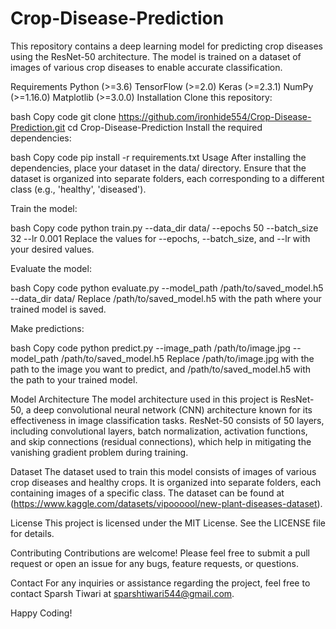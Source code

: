 # Crop-Disease-Prediction
This repository contains a deep learning model for predicting crop diseases using the ResNet-50 architecture. The model is trained on a dataset of images of various crop diseases to enable accurate classification.

Requirements
Python (>=3.6)
TensorFlow (>=2.0)
Keras (>=2.3.1)
NumPy (>=1.16.0)
Matplotlib (>=3.0.0)
Installation
Clone this repository:

bash
Copy code
git clone https://github.com/ironhide554/Crop-Disease-Prediction.git
cd Crop-Disease-Prediction
Install the required dependencies:

bash
Copy code
pip install -r requirements.txt
Usage
After installing the dependencies, place your dataset in the data/ directory. Ensure that the dataset is organized into separate folders, each corresponding to a different class (e.g., 'healthy', 'diseased').

Train the model:

bash
Copy code
python train.py --data_dir data/ --epochs 50 --batch_size 32 --lr 0.001
Replace the values for --epochs, --batch_size, and --lr with your desired values.

Evaluate the model:

bash
Copy code
python evaluate.py --model_path /path/to/saved_model.h5 --data_dir data/
Replace /path/to/saved_model.h5 with the path where your trained model is saved.

Make predictions:

bash
Copy code
python predict.py --image_path /path/to/image.jpg --model_path /path/to/saved_model.h5
Replace /path/to/image.jpg with the path to the image you want to predict, and /path/to/saved_model.h5 with the path to your trained model.

Model Architecture
The model architecture used in this project is ResNet-50, a deep convolutional neural network (CNN) architecture known for its effectiveness in image classification tasks. ResNet-50 consists of 50 layers, including convolutional layers, batch normalization, activation functions, and skip connections (residual connections), which help in mitigating the vanishing gradient problem during training.

Dataset
The dataset used to train this model consists of images of various crop diseases and healthy crops. It is organized into separate folders, each containing images of a specific class. The dataset can be found at (https://www.kaggle.com/datasets/vipoooool/new-plant-diseases-dataset).

License
This project is licensed under the MIT License. See the LICENSE file for details.

Contributing
Contributions are welcome! Please feel free to submit a pull request or open an issue for any bugs, feature requests, or questions.

Contact
For any inquiries or assistance regarding the project, feel free to contact Sparsh Tiwari at sparshtiwari544@gmail.com.

Happy Coding!






 
